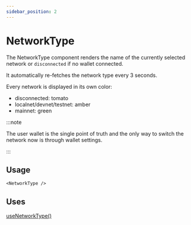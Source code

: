 ```yaml
---
sidebar_position: 2
---
```


# NetworkType

The NetworkType component renders the name of the currently selected network or `disconnected` if no wallet connected.

It automatically re-fetches the network type every 3 seconds.

Every network is displayed in its own color:
- disconnected: tomato
- localnet/devnet/testnet: amber
- mainnet: green

:::note

The user wallet is the single point of truth and the only way to switch the network now is through wallet settings.

:::


## Usage

```tsx title="MyComponent.tsx"
<NetworkType />
```

## Uses

[useNetworkType()](../hooks/usenetworktype.md)
